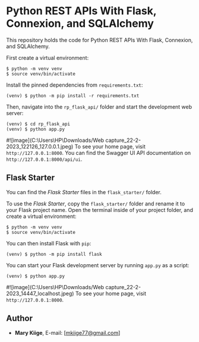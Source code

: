 # Python REST APIs With Flask, Connexion, and SQLAlchemy 

This repository holds the code for Python REST APIs With Flask, Connexion, and SQLAlchemy.

First create a virtual environment:

```console
$ python -m venv venv
$ source venv/bin/activate
```

Install the pinned dependencies from `requirements.txt`:

```console
(venv) $ python -m pip install -r requirements.txt
```

Then, navigate into the `rp_flask_api/` folder and start the development web server:

```console
(venv) $ cd rp_flask_api
(venv) $ python app.py
```

#![image](C:\Users\HP\Downloads/Web capture_22-2-2023_122126_127.0.0.1.jpeg)
To see your home page, visit `http://127.0.0.1:8000`. You can find the Swagger UI API documentation on `http://127.0.0.1:8000/api/ui`.

## Flask Starter

You can find the _Flask Starter_ files in the `flask_starter/` folder. 

To use the _Flask Starter_, copy the `flask_starter/` folder and rename it to your Flask project name. Open the terminal inside of your project folder, and create a virtual environment:

```console
$ python -m venv venv
$ source venv/bin/activate
```

You can then install Flask with `pip`:

```console
(venv) $ python -m pip install flask
```

You can start your Flask development server by running `app.py` as a script:

```console
(venv) $ python app.py
```

#![image](C:\Users\HP\Downloads/Web capture_22-2-2023_14447_localhost.jpeg)
To see your home page, visit `http://127.0.0.1:8000`.

## Author

- **Mary Kiige**, E-mail: [mkiige77@gmail.com]
